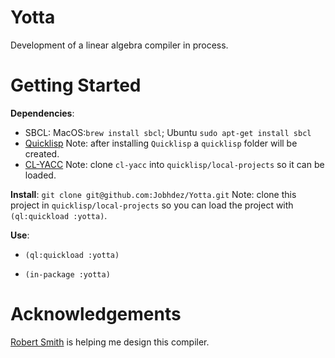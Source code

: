 # Yotta 
Development of a linear algebra compiler in process.

# Getting Started
**Dependencies**: 
- SBCL: MacOS:`brew install sbcl`; Ubuntu `sudo apt-get install sbcl`
- [Quicklisp](https://www.quicklisp.org/beta/)
Note: after installing `Quicklisp` a `quicklisp` folder will be created. 
- [CL-YACC](https://github.com/jech/cl-yacc)
Note: clone `cl-yacc` into `quicklisp/local-projects` so it can be loaded.

**Install**:
`git clone git@github.com:Jobhdez/Yotta.git`
Note: clone this project in `quicklisp/local-projects` so you can load the project with `(ql:quickload :yotta)`.

**Use**:
- `(ql:quickload :yotta)`

- `(in-package :yotta)`

# Acknowledgements
[Robert Smith](https://github.com/stylewarning) is helping me design this compiler.
